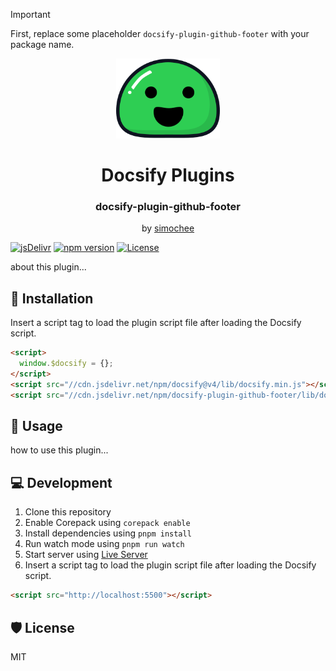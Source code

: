 > [!IMPORTANT]
> First, replace some placeholder `docsify-plugin-github-footer` with your package name.

<p align="center">
  <img src="docsify.svg" alt="Docsify Logo" height="128">
</p>
<h1 align="center">Docsify Plugins</h1>
<h3 align="center">docsify-plugin-github-footer</h3>
<p align="center">by <a href="https://github.com/simochee">simochee</a></p>

[![jsDelivr](https://data.jsdelivr.com/v1/package/npm/docsify-plugin-github-footer/badge)](https://www.jsdelivr.com/package/npm/docsify-plugin-github-footer)
[![npm version](https://badge.fury.io/js/docsify-plugin-github-footer.svg)](https://badge.fury.io/js/docsify-plugin-github-footer)
[![License](https://img.shields.io/npm/l/docsify-plugin-github-footer)](https://github.com/simochee/docsify-plugin-github-footer/blob/main/LICENSE)

about this plugin...

## 📀 Installation

Insert a script tag to load the plugin script file after loading the Docsify script.

```html
<script>
  window.$docsify = {};
</script>
<script src="//cdn.jsdelivr.net/npm/docsify@v4/lib/docsify.min.js"></script>
<script src="//cdn.jsdelivr.net/npm/docsify-plugin-github-footer/lib/docsify-plugin-github-footer.min.js"></script>
```

## 🔰 Usage

how to use this plugin...

## 💻 Development

1. Clone this repository
1. Enable Corepack using `corepack enable`
1. Install dependencies using `pnpm install`
1. Run watch mode using `pnpm run watch`
1. Start server using [Live Server](https://marketplace.visualstudio.com/items?itemName=ritwickdey.LiveServer)
1. Insert a script tag to load the plugin script file after loading the Docsify script.

```html
<script src="http://localhost:5500"></script>
```

## 🛡️ License

MIT
